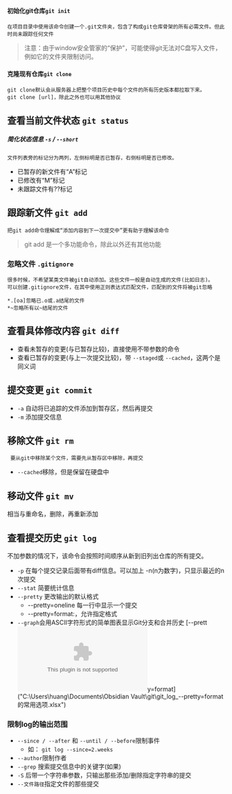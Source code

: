 #### 初始化git仓库`git init`
	在项目目录中使用该命令创建一个.git文件夹，包含了构成git仓库骨架的所有必需文件。但此时尚未跟踪任何文件

 > 注意：由于window安全管家的“保护”，可能使得git无法对C盘写入文件，例如它的文件夹限制访问。
 
 
#### 克隆现有仓库`git clone`
	git clone默认会从服务器上把整个项目历史中每个文件的所有历史版本都拉取下来。
	git clone [url]，除此之外也可以用其他协议

## 查看当前文件状态 `git status`
##### 简化状态信息 `-s` / `--short`
	文件列表旁的标记分为两列，左侧标明是否已暂存，右侧标明是否已修改。
 - 已暂存的新文件有“A”标记
 - 已修改有“M”标记
 - 未跟踪文件有??标记

## 跟踪新文件 `git add`
	把git add命令理解成“添加内容到下一次提交中”更有助于理解该命令
 > git add 是一个多功能命令，除此以外还有其他功能

### 忽略文件 `.gitignore`
	很多时候，不希望某类文件被git自动添加。这些文件一般是自动生成的文件(比如日志)。
	可以创建.gitignore文件，在其中使用正则表达式匹配文件，匹配到的文件将被git忽略
```
*.[oa]忽略已.o或.a结尾的文件
*~忽略所有以~结尾的文件
```

## 查看具体修改内容 `git diff`
 - 查看未暂存的变更(与已暂存比较)，直接使用不带参数的命令
 - 查看已暂存的变更(与上一次提交比较)，带 `--staged`或 `--cached`，这两个是同义词

## 提交变更 `git commit`
 - `-a` 自动将已追踪的文件添加到暂存区，然后再提交
 - `-m` 添加提交信息

## 移除文件 `git rm`
	 要从git中移除某个文件，需要先从暂存区中移除，再提交

 -  `--cached`移除，但是保留在硬盘中

## 移动文件 `git mv`
相当与重命名，删除，再重新添加

## 查看提交历史 `git log`
不加参数的情况下，该命令会按照时间顺序从新到旧列出仓库的所有提交。

 -  `-p` 在每个提交记录后面带有diff信息。可以加上 -n(n为数字)，只显示最近的n次提交
 -  `--stat` 简要统计信息
 -  `--pretty` 更改输出的默认格式
	 - --pretty=oneline 每一行中显示一个提交
	 - --pretty=format:，允许指定格式
 -  `--graph`会用ASCII字符形式的简单图表显示Git分支和合并历史
[--prett![](git_log_--pretty=format的常用选项.xlsx)y=format]("C:\Users\huang\Documents\Obsidian Vault\git\git_log_--pretty=format的常用选项.xlsx")

### 限制log的输出范围
 - `--since / --after` 和 `--until / --before`限制事件
	 - 如： `git log --since=2.weeks`
- `--author`限制作者
- `--grep` 搜索提交信息中的关键字(如果)
-  `-S` 后带一个字符串参数，只输出那些添加/删除指定字符串的提交
- `--文件路径`指定文件的那些提交